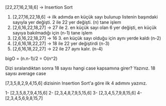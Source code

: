 [22,27,16,2,18,6] -> Insertion Sort
1. [2,27,16,22,18,6] -> ilk adımda en küçük sayı bulunup listenin başındaki sayıyla yer değişti. 2 ile 22 yer değişti. (n) tane işlem 
2. [2,6,16,22,18,27] -> 27 ile 2. en küçük sayı olan 6 yer değişti, en küçük sayıya bakılmadığı için (n-1) tane işlem
3. [2,6,16,22,18,27] -> 16 3. en küçük sayı olduğu için aynı yerde kaldı (n-2)
4. [2,6,16,18,22,27] -> 18 ile 22 yer değiştirdi (n-3)
5. [2,6,16,18,22,27] -> 22 ile 27 aynı kalır. (n-4)

bigO = (n.n-1)/2 = O(n^2)

Dizi sıralandıktan sonra 18 sayısı hangi case kapsamına girer? Yazınız.
18 sayısı average case 

[7,3,5,8,2,9,4,15,6] dizisinin Insertion Sort'a göre ilk 4 adımını yazınız.

1- [2,3,5,8,7,9,4,15,6]
 2- [2,3,4,8,7,9,5,15,6]
 3- [2,3,4,5,7,9,8,15,6] 
 4- [2,3,4,5,6,9,8,15,7]